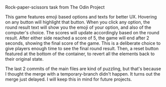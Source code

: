 Rock-paper-scissors task from The Odin Project

This game features emoji based options and texts for better UX. Hovering on any button will highlight that button. When you click any option, the round result text will show you the emoji of your option, and also of the computer's choice. The scores will update accordingly based on the round result. After either side reached a score of 5, the game will end after 2 seconds, showing the final score of the game. This is a deliberate choice to give players enough time to see the final round result. Then, a reset button featured at the bottom of the container, to revert all the elements back to their original state.

The last 2 commits of the main files are kind of puzzling, but that's because I thought the merge with a temporary-branch didn't happen. It turns out the merge just delayed. I will keep this in mind for future projects.